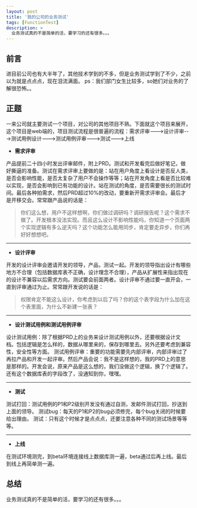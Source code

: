 ```yaml
---
layout: post
title: '我的公司的业务测试'
tags: [FunctionTest]
description: >
  业务测试真的不是简单的活，要学习的还有很多。。。
---
```

## 前言 ##
进目前公司也有大半年了，其他技术学到的不多，但是业务测试学到了不少，之前以为就是点点点，现在泪流满面。
ps：我们部门女生比较多，so她们对业务的了解很恐怖。。



## 正题 ##

一来公司就主要测试一个项目，对公司的其他项目不熟。下面就这个项目来展开，这个项目是web端的，项目测试流程是很普遍的流程：需求评审--->设计评审--->测试用例设计--->测试用例评审--->测试--->上线

 - **需求评审**

产品提前二十四小时发出评审邮件，附上PRD。测试和开发看完后做好笔记，做好撕逼的准备。测试在需求评审上要做的是：站在用户角度上看设计是否反人类，是否会影响性能，是否太复杂了用户不会操作等等；站在开发角度上看是否比较难以实现，是否会影响到已有功能的设计。站在测试的角度，是否需要很长的测试时间。最后各种拍需求，然后PRD超过10%的改动，要重新开需求评审会。最后才是开移交会。常常跟产品说的话是：

> 你们这么想，用户不这样想啊，你们做过调研吗？调研报告呢？这个需求不做了。开发根本没法实现。而且这么设计不影响性能吗，你知道一个页面两个实现逻辑有多么逆天吗？这个功能怎么能用同步，肯定要走异步，你们再好好想想吧。
<!-- more -->

----------

 - **设计评审**

开发的设计评审会邀请开发的领导，产品，测试一起。开发的领导指出设计有哪些地方不合理（包括数据库表不正确，设计理念不合理），产品从扩展性来指出现在的设计不兼容以后需求方向。测试要会前面两者。设计评审不通过要一直开会，一直到评审通过为止。常常跟开发说的话是：

> 权限肯定不能这么设计，你考虑到以后了吗？你的这个表字段为什么加在这个表里面，为什么不新建一张表？

----------
 - **设计测试用例和测试用例评审**

设计测试用例：除了根据PRD上的业务来设计测试用例以外，还要根据设计文档。包括逻辑是怎么样的，数据从哪里来的，保存到哪里去。另外还要考虑到兼容性，安全性等方面。
测试用例评审：重要的功能需要先内部评审，内部评审过了再拉产品和开发一起评审。然后产品会说：我不是这样想的，我的PRD上的意思是那样的。开发会说，原来产品是这么想的，我们没做这个逻辑，换了个逻辑了。还有这个数据库表的字段改了，没通知到你，嘿嘿。

----------
 - **测试**

测试打回：测试用例的P1和P2级别开发没有通过自测，发邮件测试打回，抄送到上面的领导。
测试bug：每天的P1和P2的bug必须修完，每个bug关闭的时候要给出理由。
测试：只有这个时候才是点点点，还要注意各种不同的测试场景等等等。

----------
 - **上线**

在测试环境测完，到beta环境连接线上数据库测一遍，beta通过后再上线。最后到线上再简单测一遍。

## 总结 ##
业务测试真的不是简单的活，要学习的还有很多。。。


